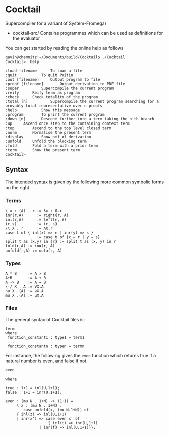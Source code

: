 # Cocktail
Supercompiler for a variant of System-F(omega)

*  cocktail-src/ 
Contains programmes which can be used as definitions for the evaluator

You can get started by reading the online help as follows

```
gavin@chemnitz:~/Documents/build/Cocktail$ ./Cocktail
Cocktail> :help

:load filename		To Load a file
:quit			To quit Poitin
:out [filename]		Output program to file
:proof [filename]		Output derivation to PDF file
:super			Supercompile the current program
:reify		Reify term as program
:check		Check totality of the program
:total [n]			Supercompile the current program searching for a provably total representative over n proofs
:help			Show this message
:program		To print the current program
:down [n]		Descend further into a term taking the n'th branch
:up		Ascend once step to the containing context term
:top		Ascend to the top level closed term
:norm		Normalise the present term
:display		Show pdf of derivation
:unfold		Unfold the blocking term
:fold		Fold a term with a prior term
:term		Show the present term
Cocktail> 
```
## Syntax

The intended syntax is given by the following more common symbolic forms on the right. 

### Terms
```
\ x : (A) . r := λx : A.r
inr(r,A)      := right(r, A)
inl(r,A)      := left(r, A)
(r,s)         := (r, s)
/\ X . r      := ΛX.r
case t of { inl(x) => r | inr(y) => s } 
              := case t of {x ⇒ r | y ⇒ s}
split t as (x,y) in {r} := split t as (x, y) in r
fold(r,A) := inα(r, A)
unfold(r,A) := outα(r, A)
```
### Types
```
A * B     := A × B
A+B       := A + B
A -> B    := A → B
\-/ X . A := ∀X.A
nu X .(A) := νX.A
mu X .(A) := µX.A
```

### Files 

The general syntax of Cocktail files is: 

```
term
where
 function_constant1 : type1 = term1 
 ...
 function_constantn : typen = termn
```

For instance, the following gives the `even` function which returns true if a natural number is even, and false if not.

```
even

where 

true : 1+1 = inl(U,1+1);
false : 1+1 = inr(U,1+1);

even : (mu N . 1+N) -> (1+1) = 
     \ x : (mu N . 1+N) . 
        case unfold(x, (mu N.1+N)) of 
	 { inl(z) => inl(U,1+1)
	 | inr(x') => case even x' of 
	               { inl(t) => inr(U,1+1)
		       | inr(f) => inl(U,1+1)}};
```
